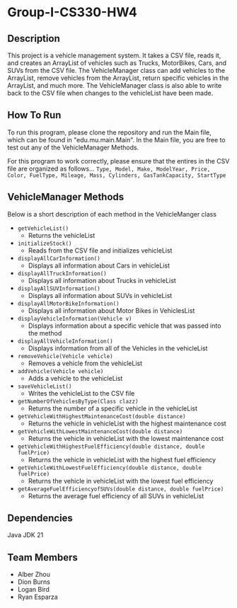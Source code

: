 # Group-I-CS330-HW4


## Description
This project is a vehicle management system. It takes a CSV file, reads it, and creates an ArrayList of vehicles such as Trucks, MotorBikes, Cars, and SUVs from the CSV file. The VehicleManager class can add vehicles to the ArrayList, remove vehicles from the ArrayList, return specific vehicles in the ArrayList, and much more. The VehicleManager class is also able to write back to the CSV file when changes to the vehicleList have been made. 

## How To Run
To run this program, please clone the repository and run the Main file, which can be found in "edu.mu.main.Main". In the Main file, you are free to test out any of the VehicleManager Methods. 

For this program to work correctly, please ensure that the entires in the CSV file are organized as follows...
`Type, Model, Make, ModelYear, Price, Color, FuelType, Mileage, Mass, Cylinders, GasTankCapacity, StartType`

## VehicleManager Methods
Below is a short description of each method in the VehicleManger class
- `getVehicleList()`
  - Returns the vehicleList
- `initializeStock()`
  - Reads from the CSV file and initializes vehicleList
- `displayAllCarInformation()`
  - Displays all information about Cars in vehicleList
- `displayAllTruckInformation()`
  - Displays all information about Trucks in vehicleList
- `displayAllSUVInformation()`
  - Displays all information about SUVs in vehicleList
- `displayAllMotorBikeInformation()`
  - Displays all information about Motor Bikes in VehiclesList
- `displayVehicleInformation(Vehicle v)`
  - Displays information about a specific vehicle that was passed into the method
- `displayAllVehicleInformation()`
  - Displays information from all of the Vehicles in the vehicleList
- `removeVehicle(Vehicle vehicle)`
  - Removes a vehicle from the vehicleList
- `addVehicle(Vehicle vehicle)`
  - Adds a vehicle to the vehicleList
- `saveVehicleList()`
  - Writes the vehicleList to the CSV file
- `getNumberOfVehiclesByType(Class clazz)`
  - Returns the number of a specific vehicle in the vehicleList
- `getVehicleWithHighestMaintenanceCost(double distance)`
  - Returns the vehicle in vehicleList with the highest maintenance cost
- `getVehicleWithLowestMaintenanceCost(double distance)`
  - Returns the vehicle in vehicleList with the lowest maintenance cost
- `getVehicleWithHighestFuelEfficiency(double distance, double fuelPrice)`
  - Returns the vehicle in vehicleList with the highest fuel efficiency
- `getVehicleWithLowestFuelEfficiency(double distance, double fuelPrice)`
  - Returns the vehicle in vehicleList with the lowest fuel efficiency
- `getAverageFuelEfficiencyofSUVs(double distance, double fuelPrice)`
  - Returns the average fuel efficiency of all SUVs in vehicleList

## Dependencies
Java JDK 21

## Team Members
- Alber Zhou
- Dion Burns
- Logan Bird
- Ryan Esparza
